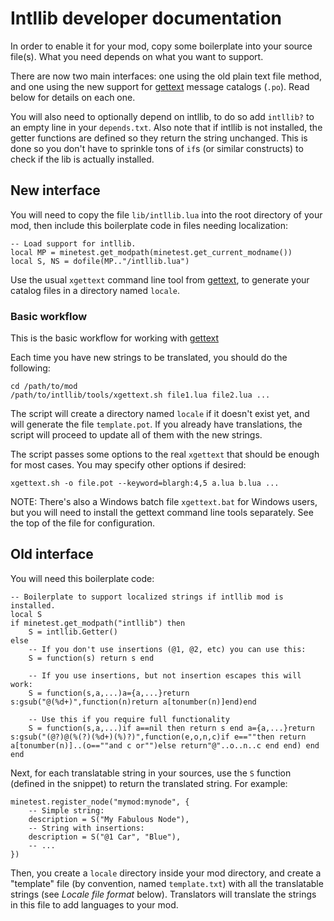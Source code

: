 
# Intllib developer documentation

In order to enable it for your mod, copy some boilerplate into your
source file(s). What you need depends on what you want to support.

There are now two main interfaces: one using the old plain text file method,
and one using the new support for [gettext][gettext] message catalogs (`.po`).
Read below for details on each one.

You will also need to optionally depend on intllib, to do so add `intllib?`
to an empty line in your `depends.txt`. Also note that if intllib is not
installed, the getter functions are defined so they return the string
unchanged. This is done so you don't have to sprinkle tons of `if`s (or
similar constructs) to check if the lib is actually installed.

## New interface

You will need to copy the file `lib/intllib.lua` into the root directory of
your mod, then include this boilerplate code in files needing localization:

    -- Load support for intllib.
    local MP = minetest.get_modpath(minetest.get_current_modname())
    local S, NS = dofile(MP.."/intllib.lua")

Use the usual `xgettext` command line tool from [gettext][gettext], to
generate your catalog files in a directory named `locale`.

### Basic workflow

This is the basic workflow for working with [gettext][gettext]

Each time you have new strings to be translated, you should do the following:

    cd /path/to/mod
    /path/to/intllib/tools/xgettext.sh file1.lua file2.lua ...

The script will create a directory named `locale` if it doesn't exist yet,
and will generate the file `template.pot`. If you already have translations,
the script will proceed to update all of them with the new strings.

The script passes some options to the real `xgettext` that should be enough
for most cases. You may specify other options if desired:

    xgettext.sh -o file.pot --keyword=blargh:4,5 a.lua b.lua ...

NOTE: There's also a Windows batch file `xgettext.bat` for Windows users,
but you will need to install the gettext command line tools separately. See
the top of the file for configuration.

## Old interface

You will need this boilerplate code:

    -- Boilerplate to support localized strings if intllib mod is installed.
    local S
    if minetest.get_modpath("intllib") then
        S = intllib.Getter()
    else
        -- If you don't use insertions (@1, @2, etc) you can use this:
        S = function(s) return s end
    
        -- If you use insertions, but not insertion escapes this will work:
        S = function(s,a,...)a={a,...}return s:gsub("@(%d+)",function(n)return a[tonumber(n)]end)end
    
        -- Use this if you require full functionality
        S = function(s,a,...)if a==nil then return s end a={a,...}return s:gsub("(@?)@(%(?)(%d+)(%)?)",function(e,o,n,c)if e==""then return a[tonumber(n)]..(o==""and c or"")else return"@"..o..n..c end end) end
    end

Next, for each translatable string in your sources, use the `S` function
(defined in the snippet) to return the translated string. For example:

    minetest.register_node("mymod:mynode", {
        -- Simple string:
        description = S("My Fabulous Node"),
        -- String with insertions:
        description = S("@1 Car", "Blue"),
        -- ...
    })

Then, you create a `locale` directory inside your mod directory, and create
a "template" file (by convention, named `template.txt`) with all the
translatable strings (see *Locale file format* below). Translators will
translate the strings in this file to add languages to your mod.

[gettext]: https://www.gnu.org/software/gettext/
